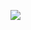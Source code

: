[![][1]][2]

 [1]: http://shrani.si/t/c/nh/2lQuDDDE/2013-04-1813662719201920.jpg
 [2]: http://shrani.si/f/c/nh/2lQuDDDE/2013-04-1813662719201920.png